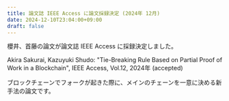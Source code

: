 ```yaml
---
title: 論文誌 IEEE Access に論文採録決定 (2024年 12月)
date: 2024-12-10T23:04:00+09:00
draft: false
---
```

櫻井、首藤の論文が論文誌 IEEE Access に採録決定しました。

Akira Sakurai, Kazuyuki Shudo:
"Tie-Breaking Rule Based on Partial Proof of Work in a Blockchain",
IEEE Access, Vol.12, 2024年 (accepted)

ブロックチェーンでフォークが起きた際に、メインのチェーンを一意に決める新手法の論文です。
